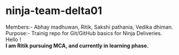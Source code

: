 # ninja-team-delta01
Members:- Abhay madhuwan, Ritik, Sakshi pathania, Vedika dhiman.
Purpose:- Trainig repo for Git/GitHub basics for Ninja Deliveries.<br>
Hello ! <br> <b>I am Ritik pursuing MCA, and currently in learning phase.</b>